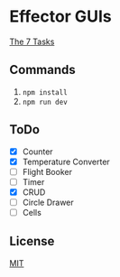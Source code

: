# Effector GUIs

[The 7 Tasks](https://eugenkiss.github.io/7guis/tasks)

## Commands

1. `npm install`
2. `npm run dev`

## ToDo

- [x] Counter
- [x] Temperature Converter
- [ ] Flight Booker
- [ ] Timer
- [x] CRUD
- [ ] Circle Drawer
- [ ] Cells

## License

[MIT](/license)

